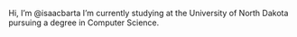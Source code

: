 Hi, I’m @isaacbarta
I’m currently studying at the University of North Dakota pursuing a degree in Computer Science.
